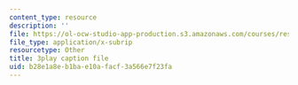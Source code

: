 ```yaml
---
content_type: resource
description: ''
file: https://ol-ocw-studio-app-production.s3.amazonaws.com/courses/res-6-007-signals-and-systems-spring-2011/b28e1a8eb1bae10afacf3a566e7f23fa_vyke3vF4Nk.srt
file_type: application/x-subrip
resourcetype: Other
title: 3play caption file
uid: b28e1a8e-b1ba-e10a-facf-3a566e7f23fa
---
```

